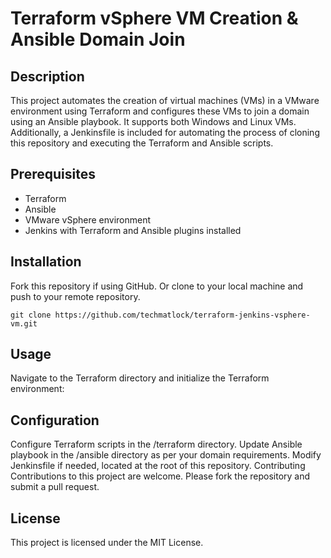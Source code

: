 # Terraform vSphere VM Creation & Ansible Domain Join

## Description
This project automates the creation of virtual machines (VMs) in a VMware environment using Terraform and configures these VMs to join a domain using an Ansible playbook. It supports both Windows and Linux VMs. Additionally, a Jenkinsfile is included for automating the process of cloning this repository and executing the Terraform and Ansible scripts.

## Prerequisites
* Terraform
* Ansible
* VMware vSphere environment
* Jenkins with Terraform and Ansible plugins installed

## Installation
Fork this repository if using GitHub.  Or clone to your local machine and push to your remote repository.

```
git clone https://github.com/techmatlock/terraform-jenkins-vsphere-vm.git
```

## Usage

Navigate to the Terraform directory and initialize the Terraform environment:

## Configuration
Configure Terraform scripts in the /terraform directory.
Update Ansible playbook in the /ansible directory as per your domain requirements.
Modify Jenkinsfile if needed, located at the root of this repository.
Contributing
Contributions to this project are welcome. Please fork the repository and submit a pull request.

## License
This project is licensed under the MIT License.